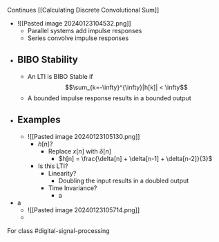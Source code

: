 Continues [[Calculating Discrete Convolutional Sum]]
- ![[Pasted image 20240123104532.png]]
	- Parallel systems add impulse responses
	- Series convolve impulse responses
- ## BIBO Stability
	- An LTI is BIBO Stable if $$\sum_{k=-\infty}^{\infty}|h[k]| < \infty$$
	- A bounded impulse response results in a bounded output
- ## Examples
	- ![[Pasted image 20240123105130.png]]
		- $h[n]$?
			- Replace $x[n]$ with $\delta[n]$
				- $h[n] = \frac{\delta[n] + \delta[n-1] + \delta[n-2]}{3}$
		- Is this LTI?
			- Linearity?
				- Doubling the input results in a doubled output
			- Time Invariance?
				- a
- a
	- ![[Pasted image 20240123105714.png]]
	- 


For class #digital-signal-processing